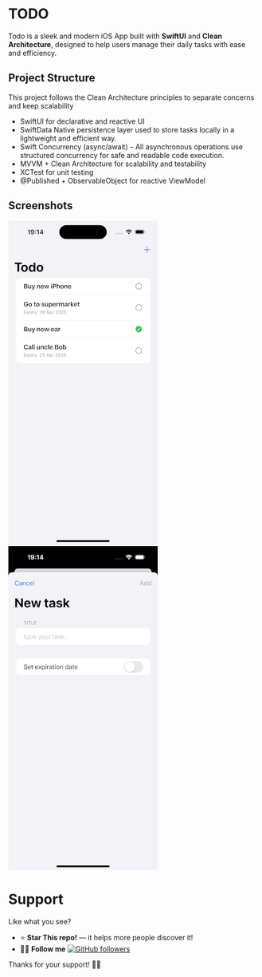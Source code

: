 # TODO

Todo is a sleek and modern iOS App built with **SwiftUI** and **Clean Architecture**, designed to help users manage their daily tasks with ease and efficiency.

## Project Structure

This project follows the Clean Architecture principles to separate concerns and keep scalability

- SwiftUI for declarative and reactive UI
- SwiftData Native persistence layer used to store tasks locally in a lightweight and efficient way.
- Swift Concurrency (async/await) – All asynchronous operations use structured concurrency for safe and readable code execution.
- MVVM + Clean Architecture for scalability and testability
- XCTest for unit testing
- @Published + ObservableObject for reactive ViewModel
    
## Screenshots

![Screenshot](screens/screen1.png)
![Screenshot](screens/screen2.png)

# Support

Like what you see?

 - ⭐ **Star This repo!** — it helps more people discover it!
 - 👍🏽 **Follow me** [![GitHub followers](https://img.shields.io/github/followers/tuusuario?label=Follow&style=social)](https://github.com/elfer07)

Thanks for your support! 🫶🏽

